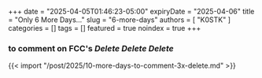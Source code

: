 +++
date = "2025-04-05T01:46:23-05:00"
expiryDate = "2025-04-06"
title = "Only 6 More Days..."
slug = "6-more-days"
authors = [ "K0STK" ]
categories = []
tags = []
featured = true
noindex = true
+++
### to comment on FCC's ***Delete Delete Delete***
<!--more-->

{{< import "/post/2025/10-more-days-to-comment-3x-delete.md" >}}
